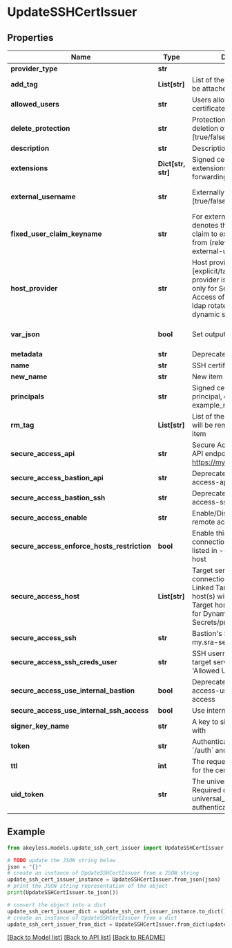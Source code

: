 # UpdateSSHCertIssuer


## Properties

Name | Type | Description | Notes
------------ | ------------- | ------------- | -------------
**provider_type** | **str** |  | [optional] 
**add_tag** | **List[str]** | List of the new tags that will be attached to this item | [optional] 
**allowed_users** | **str** | Users allowed to fetch the certificate, e.g root,ubuntu | [default to '-']
**delete_protection** | **str** | Protection from accidental deletion of this object [true/false] | [optional] 
**description** | **str** | Description of the object | [optional] 
**extensions** | **Dict[str, str]** | Signed certificates with extensions, e.g permit-port-forwarding&#x3D;\\\&quot;\\\&quot; | [optional] 
**external_username** | **str** | Externally provided username [true/false] | [optional] [default to 'false']
**fixed_user_claim_keyname** | **str** | For externally provided users, denotes the key-name of IdP claim to extract the username from (relevant only for external-username&#x3D;true) | [optional] 
**host_provider** | **str** | Host provider type [explicit/target], Default Host provider is explicit, Relevant only for Secure Remote Access of ssh cert issuer, ldap rotated secret and ldap dynamic secret | [optional] 
**var_json** | **bool** | Set output format to JSON | [optional] [default to False]
**metadata** | **str** | Deprecated - use description | [optional] 
**name** | **str** | SSH certificate issuer name | 
**new_name** | **str** | New item name | [optional] 
**principals** | **str** | Signed certificates with principal, e.g example_role1,example_role2 | [optional] 
**rm_tag** | **List[str]** | List of the existent tags that will be removed from this item | [optional] 
**secure_access_api** | **str** | Secure Access SSH control API endpoint. E.g. https://my.sra-server:9900 | [optional] 
**secure_access_bastion_api** | **str** | Deprecated. use secure-access-api | [optional] 
**secure_access_bastion_ssh** | **str** | Deprecated. use secure-access-ssh | [optional] 
**secure_access_enable** | **str** | Enable/Disable secure remote access [true/false] | [optional] 
**secure_access_enforce_hosts_restriction** | **bool** | Enable this flag to enforce connections only to the hosts listed in --secure-access-host | [optional] 
**secure_access_host** | **List[str]** | Target servers for connections (In case of Linked Target association, host(s) will inherit Linked Target hosts - Relevant only for Dynamic Secrets/producers) | [optional] 
**secure_access_ssh** | **str** | Bastion&#39;s SSH server. E.g. my.sra-server:22 | [optional] 
**secure_access_ssh_creds_user** | **str** | SSH username to connect to target server, must be in &#39;Allowed Users&#39; list | [optional] 
**secure_access_use_internal_bastion** | **bool** | Deprecated. Use secure-access-use-internal-ssh-access | [optional] 
**secure_access_use_internal_ssh_access** | **bool** | Use internal SSH Access | [optional] 
**signer_key_name** | **str** | A key to sign the certificate with | 
**token** | **str** | Authentication token (see &#x60;/auth&#x60; and &#x60;/configure&#x60;) | [optional] 
**ttl** | **int** | The requested Time To Live for the certificate, in seconds | 
**uid_token** | **str** | The universal identity token, Required only for universal_identity authentication | [optional] 

## Example

```python
from akeyless.models.update_ssh_cert_issuer import UpdateSSHCertIssuer

# TODO update the JSON string below
json = "{}"
# create an instance of UpdateSSHCertIssuer from a JSON string
update_ssh_cert_issuer_instance = UpdateSSHCertIssuer.from_json(json)
# print the JSON string representation of the object
print(UpdateSSHCertIssuer.to_json())

# convert the object into a dict
update_ssh_cert_issuer_dict = update_ssh_cert_issuer_instance.to_dict()
# create an instance of UpdateSSHCertIssuer from a dict
update_ssh_cert_issuer_from_dict = UpdateSSHCertIssuer.from_dict(update_ssh_cert_issuer_dict)
```
[[Back to Model list]](../README.md#documentation-for-models) [[Back to API list]](../README.md#documentation-for-api-endpoints) [[Back to README]](../README.md)


